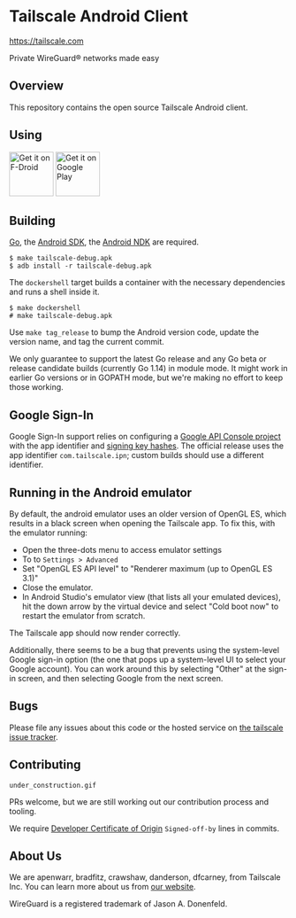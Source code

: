 # Tailscale Android Client

https://tailscale.com

Private WireGuard® networks made easy

## Overview

This repository contains the open source Tailscale Android client.

## Using

[<img src="https://fdroid.gitlab.io/artwork/badge/get-it-on.png"
     alt="Get it on F-Droid"
     height="80">](https://f-droid.org/packages/com.tailscale.ipn/)
[<img src="https://play.google.com/intl/en_us/badges/images/generic/en-play-badge.png"
     alt="Get it on Google Play"
     height="80">](https://play.google.com/store/apps/details?id=com.tailscale.ipn)

## Building

[Go](https://golang.org), the [Android
SDK](https://developer.android.com/studio/releases/platform-tools), 
the [Android NDK](https://developer.android.com/ndk) are required.

```
$ make tailscale-debug.apk
$ adb install -r tailscale-debug.apk
```

The `dockershell` target builds a container with the necessary
dependencies and runs a shell inside it.

```
$ make dockershell
# make tailscale-debug.apk
```

Use `make tag_release` to bump the Android version code, update the version
name, and tag the current commit.

We only guarantee to support the latest Go release and any Go beta or
release candidate builds (currently Go 1.14) in module mode. It might
work in earlier Go versions or in GOPATH mode, but we're making no
effort to keep those working.

## Google Sign-In

Google Sign-In support relies on configuring a [Google API Console
project](https://developers.google.com/identity/sign-in/android/start-integrating)
with the app identifier and [signing key
hashes](https://developers.google.com/android/guides/client-auth).
The official release uses the app identifier `com.tailscale.ipn`;
custom builds should use a different identifier.

## Running in the Android emulator

By default, the android emulator uses an older version of OpenGL ES,
which results in a black screen when opening the Tailscale app. To fix
this, with the emulator running:

 - Open the three-dots menu to access emulator settings
 - To to `Settings > Advanced`
 - Set "OpenGL ES API level" to "Renderer maximum (up to OpenGL ES 3.1)"
 - Close the emulator.
 - In Android Studio's emulator view (that lists all your emulated
   devices), hit the down arrow by the virtual device and select "Cold
   boot now" to restart the emulator from scratch.

The Tailscale app should now render correctly.

Additionally, there seems to be a bug that prevents using the
system-level Google sign-in option (the one that pops up a
system-level UI to select your Google account). You can work around
this by selecting "Other" at the sign-in screen, and then selecting
Google from the next screen.

## Bugs

Please file any issues about this code or the hosted service on
[the tailscale issue tracker](https://github.com/tailscale/tailscale/issues).

## Contributing

`under_construction.gif`

PRs welcome, but we are still working out our contribution process and
tooling.

We require [Developer Certificate of
Origin](https://en.wikipedia.org/wiki/Developer_Certificate_of_Origin)
`Signed-off-by` lines in commits.

## About Us

We are apenwarr, bradfitz, crawshaw, danderson, dfcarney,
from Tailscale Inc.
You can learn more about us from [our website](https://tailscale.com).

WireGuard is a registered trademark of Jason A. Donenfeld.
